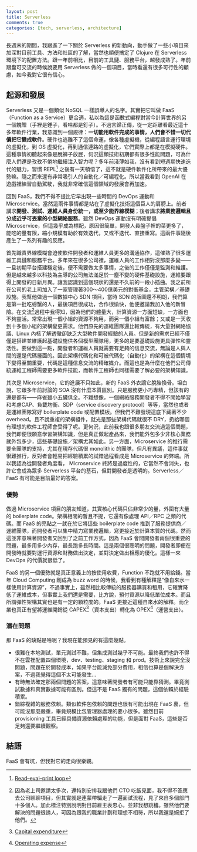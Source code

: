 ```yaml
---
layout: post
title: Serverless
comments: true
categories: [tech, serverless, architecture]
---
```


長週末的期間，我跟進了一下關於 Serverless 的新動向，動手做了一些小項目來加深對目前工具、方法和社區的了解，當然也順便搞定了 Clojure 在 Serverless 環境下的配置方法。跟一年前相比，目前的工具鏈、服務平台，越發成熟了。年前跟盎可交流的時候說要用 Serverless 做的一個項目，當時看還有很多可行性的顧慮，如今我對它很有信心。

## 起源和發展

Serverless 又是一個類似 NoSQL 一樣誤導人的名字。其實把它叫做 FaaS（Function as a Service）更合適，私以為這是函數式編程對當今計算世界的另一個餽贈（手裡是錘子，看啥都是釘子）。不過言歸正傳，從一定距離看最近這十多年軟件行業，我意識到一個規律：**一切能用軟件完成的事情，人們會不惜一切代價把它變成軟件**。硬件也逃離不了這個命運，像各種虛擬機，從編程語言運行環境的虛擬化，到 OS 虛擬化，再到通信連路的虛擬化，它們實際上都是在模擬硬件。這種事情初聽起來像是脫褲子放屁，何況這類技術初期都有很多性能問題，可為什麼人們還是孜孜不倦地繼續注入智力呢？多年前淺薄如我，沒有看到短週期快速迭代的魅力，習慣 REPL[^1] 之後有一天頓悟了，這不就是硬件軟件化所帶來的最大優勢嘛。隨之而來還有非常吸引人的自動化／可編程化。所以當我看到 OpenAI 在遊戲裡練習自動駕駛，我就非常確信這個領域的發展會再加速。

回到 FaaS，我們不得不提比它早出現一些時間的 DevOps 運動和 Microservice。當然這兩件事情都是站在了虛擬化技術這個巨人的肩膀上。前者講求**開發、測試、運維人員身份統一，或至少能界線模糊**；後者講求**將業務邏輯且分成近乎可丟棄的小型網絡服務**。雖然 DevOps 運動沒有明確提倡 Microservice，但這幾乎成為標配，原因很簡單，開發人員盤子裡的菜更多了，能吃的量有限，縮小規模有助於有效迭代，又或不迭代、直接重寫。這兩件事隨後產生了一系列有趣的反應。

首先職責界線模糊會迫使軟件開發者和運維人員更多的溝通協作，這催熟了很多運維工具鏈和服務平台。多年來在很多公司裡，運維人員的工作相對沒那麼多變——一旦初期平台搭建穩定後，便不需要做太多事情，之後的工作僅僅是監測和維護。但是越來越多以科技為主導的公司無法滿足於一塵不變的硬件基礎設施，運維要跟得上開發的日新月異。讓我認識到這個現狀的還是不久前的一段小插曲。我之前所在公司的老上司加入了一家管理著300～400億美元的對衝基金，主管架構／基礎設施。我幫他做過一個數據中心 SDN 項目，當時 SDN 的版圖還不明朗，我們算是第一批吃螃蟹的人，最後項目很成功，合作很愉快，他便邀請我加入他的新冒險。在交流[^2]過程中我得知，因為他們的體量大，計算資源一方面短缺，一方面也不夠靈活。常常出現一個小組的資源不夠用，而另一個小組有富餘；又或是一天收到十多個小組的架構變更需求。他們原先的運維團隊還比較傳統，有大量對網絡協議、Linux 內核了解透徹卻缺乏大型軟件開發經驗的人員。但是新的需求已經不僅僅是搭建並維護起基礎設施供各個模型團隊用，更多的是要基礎設施更具彈性和靈活性。要做到這一點，開發者和運維人員就需要有足夠的信息交流，無論是人與人間的還是代碼層面的。因此架構代碼化和可被代碼化（自動化）的架構在這個情境下變得至關重要，代碼是這種信息交流的精確媒介。而這也是為什麼在他們公司傳統運維工程師需要更多軟件技能，而軟件工程師也同樣需要了解必要的架構知識。

其次是 Microservice，它的進展不只如此，新的 FaaS 外衣讓它脫胎換骨。坦白說，它跟多年前討論的 SOA 沒有什麼本質區別。只是服務更小巧專精，但該有的還是都有——麻雀雖小五臟俱全。不難想像，一個網絡服務開發者不得不開始學習和考慮CAP、負載均衡、SDP（service discovery protocol）等等，當然也或者是運維團隊寫好 boilerplate code 或配置模板。但我們不難發現這底下藏著不少 overhead。且不說重複的架構組件，就光是那些架構代碼就很不 DRY，扔給哪個有理想的軟件工程師會受得了呢。更何況，此前我也跟很多朋友交流過這個問題，我們即便很願意學習架構知識，但是真正做起產品來，我們能外包多少非核心業務就外包多少，這些基礎設施／架構尤其如此。另一方面，Microservice 的推行需要全團隊的支持，尤其在現存代碼很 monolithic 的團隊，但凡有異議，這件事就很難推行，反對者會輕易把經驗積累的試錯過程看成是 Microservice 的弊端。所以我認為從開發者角度看， Microservice 終將是過度性的，它當然不會消失，也許它會成為眾多 Serverless 平台的基石，但對開發者是透明的。Serverless／FaaS 有可能是目前最好的答案。

### 優勢

做過 Microservice 項目的朋友知道，其實核心代碼只佔非常少的量，外圍有大量的 boilerplate code。架構相關的暫且不提，它還有像處理 API／RPC 之類的代碼。而 FaaS 的亮點之一就在於它將這些 boilerplate code 推到了服務提供商／運維團隊，而開發者可以集中精力寫業務邏輯，寫更接近於計算本質的代碼。然而這並非意味著開發者又回到了之前工作方式，因為 FaaS 會問開發者兩個很重要的問題，最多用多少內存，最長跑多長時間。這是兩個很聰明的問題，開發者即便在開發時就要對運行資源和財務做出決定，並對決定做出相應的優化。這樣一來 DevOps 的代價就很低了。

FaaS 的另一個優勢就是真正意義上的按使用收費，Function 不跑就不用給錢。當年 Cloud Computing 剛成為 buzz word 的時候，我看到有種解釋是“像自來水一樣使用計算資源”，不過事實上，雖然相比較傳統的服務器購買和租用，它確實降低了運維成本，但事實上我們還是需要，比方說，預付資源以降低單位成本。而且所謂彈性架構其實也是有一定的顆粒度的。FaaS 更接近這種自來水的解釋。而企業也真正有望將運維開銷從 CAPEX[^3]（資本支出）轉化為 OPEX[^4]（運營支出）。

### 潛在問題

那 FaaS 的缺點是啥呢？我現在能預見的有這麼幾點。
- 很難在本地測試，單元測試不難，但集成測試幾乎不可能。最終我們也許不得不在雲裡配置四個環境，dev、testing、staging 和 prod。技術上來說完全沒問題，問題在於開發成本，如果平台能減免部分費用，相信也算是個解決方案，不過我覺得這個不太可能發生…
- 有時無法確定那兩個問題的答案，這意味著開發者有可能只能靠猜測。畢竟測試數據和真實數據可能有區別。但這不是 FaaS 獨有的問題，這個依賴於經驗積累。
- 錯綜複雜的服務依賴。類似軟件包依賴的問題也很有可能出現在 FaaS 裏，但可能沒那麼嚴重，畢竟規模比包管理器處理的要小很多。雖然目前 provisioning 工具已經具備資源依賴處理的功能，但是面對 FaaS，這些是否足夠還要繼續觀察。

## 結語

FaaS 會有坑，但我對它的走向很樂觀。

[^1]:	[Read–eval–print loop](https://en.wikipedia.org/wiki/Read%E2%80%93eval%E2%80%93print_loop)

[^2]:	因為老上司邀請太多次，還特別安排我跟他們 CTO 吃飯見面，我不得不答應去公司聊聊項目，但其實就是連蒙帶騙走了一遍面試流程，見了來自多個部門十多個人。加此標注特別說明對目前雇主表忠心，並非我想跳槽。雖然他們要解決的問題很誘人，可因為跟我的職業計劃和理想不相符，所以我還是婉拒了他們。

[^3]:	[Capital expenditure](https://en.wikipedia.org/wiki/Capital_expenditure)

[^4]:	[Operating expense](https://en.wikipedia.org/wiki/Operating_expense)
